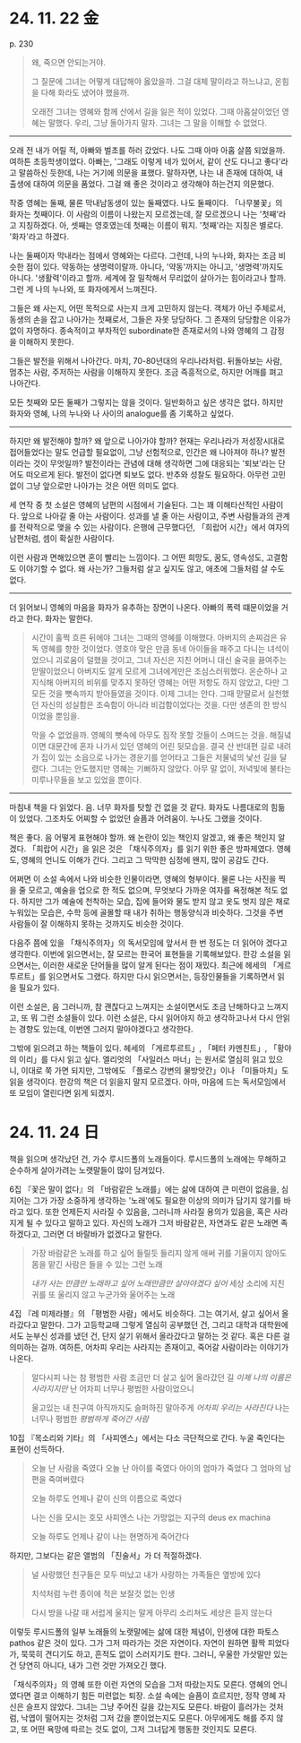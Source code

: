 # 24. 11. 22 金

p. 230

> 왜, 죽으면 안되는거야.
> 
> 그 질문에 그녀는 어떻게 대답해야 옳았을까.
> 그걸 대체 말이라고 하느냐고, 온힘을 다해 화라도 냈어야 했을까.
> 
> 오래전 그녀는 영혜와 함께 산에서 길을 잃은 적이 있었다.
> 그때 아홉살이었던 영혜는 말했다.
> 우리, 그냥 돌아가지 말자.
> 그녀는 그 말을 이해할 수 없었다.

---

오래 전 내가 어릴 적, 아빠와 벌초를 하러 갔었다.
나도 그때 아마 아홉 살쯤 되었을까. 여하튼 초등학생이었다.
아빠는, '그래도 이렇게 네가 있어서, 같이 산도 다니고 좋다'라고 말씀하신 듯한데, 나는 거기에 의문을 표했다.
말하자면, 나는 내 존재에 대하여, 내 출생에 대하여 의문을 품었다.
그걸 왜 좋은 것이라고 생각해야 하는건지 의문했다.

작중 영혜는 둘째, 물론 막내남동생이 있는 둘째였다.
나도 둘째이다.
「나무불꽃」의 화자는 첫째이다.
이 사람의 이름이 나왔는지 모르겠는데, 잘 모르겠으니 나는 '첫째'라고 지칭하겠다.
아, 셋째는 영호였는데 첫째는 이름이 뭐지.
'첫째'라는 지칭은 별로다.
'화자'라고 하겠다.

나는 둘째이자 막내라는 점에서 영혜와는 다르다.
그런데, 나의 누나와, 화자는 조금 비슷한 점이 있다.
약동하는 생명력이랄까.
아니다, '약동'까지는 아니고, '생명력'까지도 아니다.
'생활력'이라고 할까.
세계에 잘 밀착해서 무리없이 살아가는 힘이라고나 할까.
그런 게 나의 누나와, 또 화자에게서 느껴진다.

그들은 왜 사는지, 어떤 목적으로 사는지 크게 고민하지 않는다.
객체가 아닌 주체로서, 동생의 손을 잡고 나아가는 첫째로서, 그들은 자못 당당하다.
그 존재의 당당함은 이유가 없이 자명하다.
종속적이고 부차적인 subordinate한 존재로서의 나와 영혜의 그 감정을 이해하지 못한다.

그들은 발전을 위해서 나아간다.
마치, 70-80년대의 우리나라처럼.
뒤돌아보는 사람, 멈추는 사람, 주저하는 사람을 이해하지 못한다.
조금 즉흥적으로, 하지만 어깨를 펴고 나아간다.

모든 첫째와 모든 둘째가 그렇지는 않을 것이다.
일반화하고 싶은 생각은 없다.
하지만 화자와 영혜, 나의 누나와 나 사이의 analogue를 좀 기록하고 싶었다.

---

하지만 왜 발전해야 할까? 왜 앞으로 나아가야 할까?
현재는 우리나라가 저성장시대로 접어들었다는 말도 언급할 필요없이, 그냥 선험적으로, 인간은 왜 나아져야 하나?
발전이라는 것이 무엇일까?
발전이라는 관념에 대해 생각하면 그에 대응되는 '퇴보'라는 단어도 떠오르게 된다.
발전이 없다면 퇴보도 없다.
반추와 성찰도 필요하다.
아무런 고민없이 그냥 앞으로만 나아가는 것은 어떤 의미도 없다.

세 연작 중 첫 소설은 영혜의 남편의 시점에서 기술된다.
그는 꽤 이해타산적인 사람이다. 앞으로 나아갈 줄 아는 사람이다.
성과를 낼 줄 아는 사람이고, 주변 사람들과의 관계를 전략적으로 맺을 수 있는 사람이다.
은행에 근무했다던, 「희랍어 시간」에서 여자의 남편처럼, 셈이 확실한 사람이다.

이런 사람과 면해있으면 혼이 빨리는 느낌이다.
그 어떤 희망도, 꿈도, 영속성도, 고결함도 이야기할 수 없다.
왜 사는가?
그들처럼 살고 싶지도 않고, 애초에 그들처럼 살 수도 없다.

---

더 읽어보니 영혜의 마음을 화자가 유추하는 장면이 나온다.
아빠의 폭력 떄문이었을 거라고 한다.
화자는 말한다.

> 시간이 훌쩍 흐른 뒤에야 그녀는 그때의 영혜를 이해했다.
> 아버지의 손찌검은 유독 영혜를 향한 것이었다.
> 영호야 맞은 만큼 동네 아이들을 패주고 다니는 녀석이었으니 괴로움이 덜했을 것이고, 그녀 자신은 지친 어머니 대신 술국을 끓여주는 맏딸이었으니 아버지도 알게 모르게 그녀에게만은 조심스러워했다.
> 온순하나 고지식해 아버지의 비위를 맞추지 못하던 영혜는 어떤 저항도 하지 않았고, 다만 그 모든 것을 뼛속까지 받아들였을 것이다.
> 이제 그녀는 안다.
> 그때 맏딸로서 실천했던 자신의 성실함은 조숙함이 아니라 비겁함이었다는 것을.
> 다만 생존의 한 방식이었을 뿐임을.
> 
> 막을 수 없었을까.
> 영혜의 뼛속에 아무도 짐작 못할 것들이 스며드는 것을.
> 해질녘이면 대문간에 혼자 나가서 있던 영혜의 어린 뒷모습을.
> 결국 산 반대편 길로 내려가 집이 있는 소읍으로 나가는 경운기를 얻어타고 그들은 저물녘의 낯선 길을 달렸다.
> 그녀는 안도했지만 영혜는 기뻐하지 않았다.
> 아무 말 없이, 저녁빛에 불타는 미루나무들을 보고 있었을 뿐이다.

---

마침내 책을 다 읽었다.
음. 너무 화자를 탓할 건 없을 것 같다.
화자도 나름대로의 힘듦이 있었다. 그조차도 어찌할 수 없었던 슬픔과 어려움이.
누나도 그랬을 것이다.

책은 좋다. 음 어떻게 표현해야 할까.
왜 논란이 있는 책인지 알겠고, 왜 좋은 책인지 알겠다.
「희랍어 시간」을 읽은 것은 「채식주의자」를 읽기 위한 좋은 방파제였다.
영혜도, 영혜의 언니도 이해가 간다. 그리고 그 막막한 심정에 왠지, 많이 공감도 간다.

어쩌면 이 소설 속에서 나와 비슷한 인물이라면, 영혜의 형부이다.
물론 나는 사진을 찍을 줄 모르고, 예술을 업으로 한 적도 없으며, 무엇보다 가까운 여자를 욕정해본 적도 없다.
하지만 그가 예술에 천착하는 모습, 집에 들어와 물도 받지 않고 옷도 벗지 않은 채로 누워있는 모습은, 수학 등에 골몰할 때 내가 취하는 행동양식과 비슷하다.
그것을 주변 사람들이 잘 이해하지 못하는 것까지도 비슷한 것이다.

다음주 쯤에 있을 「채식주의자」의 독서모임에 앞서서 한 번 정도는 더 읽어야 겠다고 생각한다.
이번에 읽으면서는, 잘 모르는 한국어 표현들을 기록해보았다.
한강 소설을 읽으면서는, 이러한 새로운 단어들을 많이 알게 된다는 점이 재밌다.
최근에 헤세의 「게르투르트」를 읽으면서도 그랬다.
하지만 다시 읽으면서는, 등장인물들을 기록하면서 읽을 필요가 있다.

이런 소설은, 음 그러니까, 참 괜찮다고 느껴지는 소설이면서도 조금 난해하다고 느껴지고, 또 뭐 그런 소설들이 있다.
이런 소설은, 다시 읽어야지 하고 생각하고나서 다시 안읽는 경향도 있는데, 이번엔 그러지 말아야겠다고 생각한다.

그밖에 읽으려고 하는 책들이 있다.
헤세의 「게르투르트」, 「페터 카멘친트」, 「황야의 이리」를 다시 읽고 싶다.
엘리엇의 「사일러스 마너」는 원서로 열심히 읽고 있으니, 이대로 쭉 가면 되지만, 그밖에도 「플로스 강변의 물방앗간」이나 「미들마치」도 읽을 생각이다.
한강의 책은 더 읽을지 말지 모르겠다. 아마, 마음에 드는 독서모임에서 또 모임이 열린다면 읽게 되겠지.

# 24. 11. 24 日

책을 읽으며 생각났던 건, 가수 루시드폴의 노래들이다.
루시드폴의 노래에는 무해하고 순수하게 살아가려는 노랫말들이 많이 담겨있다.

6집 『꽃은 말이 없다』의 「바람같은 노래를」에는 삶에 대하여 큰 미련이 없음을, 심지어는 그가 가장 소중하게 생각하는 '노래'에도 필요한 이상의 의미가 담기지 않기를 바라고 있다.
또한 언제든지 사라질 수 있음을, 그러니까 사라질 용의가 있음을, 혹은 사라지게 될 수 있다고 말하고 있다.
자신의 노래가 그저 바람같은, 자연과도 같은 노래면 족하겠다고, 그러면 더 바랄바가 없겠다고 말한다.

> 가장 바람같은 노래를 하고 싶어
> 들릴듯 들리지 않게
> 애써 귀를 기울이지 않아도
> 몸을 맡긴 사람은
> 들을 수 있는 그런 노래
> 
> *내가 사는 만큼만 노래하고 싶어*
> *노래만큼만 살아야겠다 싶어*
> 세상 소리에 지친 귀를
> 또 울리지 않고
> 누군가와 울어주는 노래

4집 『레 미제라블』의 「평범한 사람」에서도 비슷하다.
그는 여기서, 살고 싶어서 올라갔다고 말한다.
그가 고등학교때 그렇게 열심히 공부했던 건, 그리고 대학과 대학원에서도 눈부신 성과를 냈던 건, 단지 살기 위해서 올라갔다고 말하는 것 같다.
혹은 다른 걸 의미하는 걸까.
여하튼, 어차피 우리는 사라지는 존재이고, 죽어갈 사람이라는 이야기가 나온다.

> 알다시피 나는 참 평범한 사람
> 조금만 더 살고 싶어 올라갔던 길
> *이제 나의 이름은 사라지지만*
> 난 어차피 너무나 평범한 사람이었으니
> 
> 울고있는 내 친구여
> 아직까지도 슬퍼하진 말아주게
> *어차피 우리는 사라진다*
> 나는 너무나 평범한
> *평범하게 죽어간 사람*

10집 『목소리와 기타』의 「사피엔스」에서는 다소 극단적으로 간다.
누굴 죽인다는 표현이 선득하다.

> 오늘 난 사람을 죽였다
> 오늘 난 아이를 죽였다
> 아이의 엄마가 죽었다
> 그 엄마의 남편을 죽여버렸다
>
> 오늘 하루도 언제나 같이
> 신의 이름으로 죽였다
>
> 나는 신을 모시는 호모 사피엔스
> 나는 가망없는 지구의 deus ex machina
> 
> 오늘 하루도
> 언제나 같이
> 나는 현명하게
> 죽어간다

하지만, 그보다는 같은 앨범의 「진술서」가 더 적절하겠다.

> 널 사랑했던
> 친구들은 모두 떠났고
> 내가 사랑하는
> 가족들은 옆방에 있다
> 
> 치석처럼 누런
> 종이에 적은
> 보잘것 없는 인생
> 
> 다시 방을 나갈 때
> 서럽게 울지는 말게
> 아무리 소리쳐도
> 세상은 듣지 않는다

이렇듯 루시드폴의 일부 노래들의 노랫말에는 삶에 대한 체념이, 인생에 대한 파토스pathos 같은 것이 있다.
그가 그저 따라가는 것은 자연이다.
자연이 원하면 활짝 피었다가, 묵묵히 견디기도 하고, 흔적도 없이 스러지기도 한다.
그러니, 우울한 가삿말만 있는 건 당연히 아니다, 내가 그런 것만 가져오긴 했다.

「채식주의자」의 영혜 또한 이런 자연의 모습을 그저 따랐는지도 모른다.
영혜의 언니였다면 결코 이해하기 힘든 미련없는 퇴장.
소설 속에는 슬픔이 흐르지만, 정작 영혜 자신은 슬프지 않았다.
그녀는 그냥 주어진 길을 갔는지도 모른다.
바람이 흘러가는 것처럼, 낙엽이 떨어지는 것처럼 그저 갔을 뿐이었는지도 모른다.
아무에게도 해를 주지 않고, 또 어떤 욕망에 따르는 것도 없이, 그저 그녀답게 행동한 것인지도 모른다.